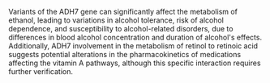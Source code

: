 Variants of the ADH7 gene can significantly affect the metabolism of ethanol, leading to variations in alcohol tolerance, risk of alcohol dependence, and susceptibility to alcohol-related disorders, due to differences in blood alcohol concentration and duration of alcohol's effects. Additionally, ADH7 involvement in the metabolism of retinol to retinoic acid suggests potential alterations in the pharmacokinetics of medications affecting the vitamin A pathways, although this specific interaction requires further verification.